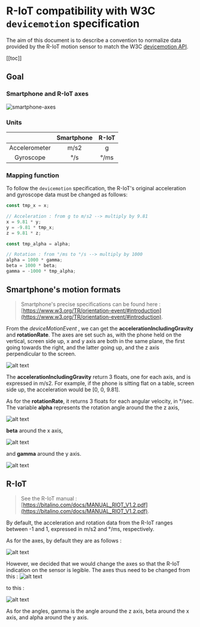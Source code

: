 # R-IoT compatibility with W3C `devicemotion` specification

The aim of this document is to describe a convention to normalize data provided by the R-IoT motion sensor to match the W3C [devicemotion API](https://www.w3.org/TR/orientation-event/).

[[toc]]

## Goal

### Smartphone and R-IoT axes

![smartphone-axes](./images-riot/side-by-side.png)

### Units

|                 | Smartphone  | R-IoT   |
|       :-:       |     :-:     |   :-:   |
| Accelerometer   |     m/s2    |    g    |
| Gyroscope       |     °/s     |   °/ms  |

### Mapping function

To follow the `devicemotion` specification, the R-IoT's original acceleration and gyroscope data must be changed as follows:

``` js
const tmp_x = x;

// Acceleration : from g to m/s2 --> multiply by 9.81
x = 9.81 * y;
y = -9.81 * tmp_x;
z = 9.81 * z;

const tmp_alpha = alpha;

// Rotation : from °/ms to °/s --> multiply by 1000
alpha = 1000 * gamma;
beta = 1000 * beta;
gamma = -1000 * tmp_alpha;

```


## Smartphone's motion formats

> Smartphone's precise specifications can be found here : [https://www.w3.org/TR/orientation-event/#introduction](https://www.w3.org/TR/orientation-event/#introduction).

From the *deviceMotionEvent* , we can get the **accelerationIncludingGravity** and **rotationRate**.
The axes are set such as, with the phone held on the vertical, screen side up, x and y axis are both in the same plane, the first going towards the right, and the latter going up, and the z axis perpendicular to the screen.

![alt text][smartphone-axes]

The **accelerationIncludingGravity** return 3 floats, one for each axis, and is expressed in m/s2.
For example, if the phone is sitting flat on a table, screen side up, the acceleration would be [0, 0, 9.81].

As for the **rotationRate**, it returns 3 floats for each angular velocity, in °/sec.
The variable **alpha** represents the rotation angle around the the z axis,

![alt text][alpha-rotation]

**beta** around the x axis,

![alt text][beta-rotation]

and **gamma** around the y axis.

![alt text][gamma-rotation]

## R-IoT

> See the R-IoT manual : [https://bitalino.com/docs/MANUAL_RIOT_V1.2.pdf](https://bitalino.com/docs/MANUAL_RIOT_V1.2.pdf).

By default, the acceleration and rotation data from the R-IoT ranges between -1 and 1, expressed in m/s2 and °/ms, respectively.

As for the axes, by default they are as follows :

![alt text][riot-default]

However, we decided that we would change the axes so that the R-IoT indication on the sensor is legible.
The axes thus need to be changed from this :
![alt text][riot-wrong]

to this :

![alt text][riot-normalized]

As for the angles, gamma is the angle around the z axis, beta around the x axis, and alpha around the y axis.


[smartphone-axes]: ./images-riot/start.png "smartphone axes"
[alpha-rotation]: ./images-riot/alpha-rotation.png "alpha rotation"
[beta-rotation]: ./images-riot/beta-rotation.png "beta rotation"
[gamma-rotation]: ./images-riot/gamma-rotation.png "gamma-rotation"
[riot-default]: ./images-riot/riot-3d.png "riot default axes"
[riot-normalized]: ./images-riot/riot-normalized.png "riot normalized"
[riot-wrong]: ./images-riot/riot-wrong.png "png wrong axes"
[phone-alone]: ./images-riot/phone-alone.png "smartphone motion axes"
[side-by-side]: ./images-riot/side-by-side.png "smartphone and riot axes"

